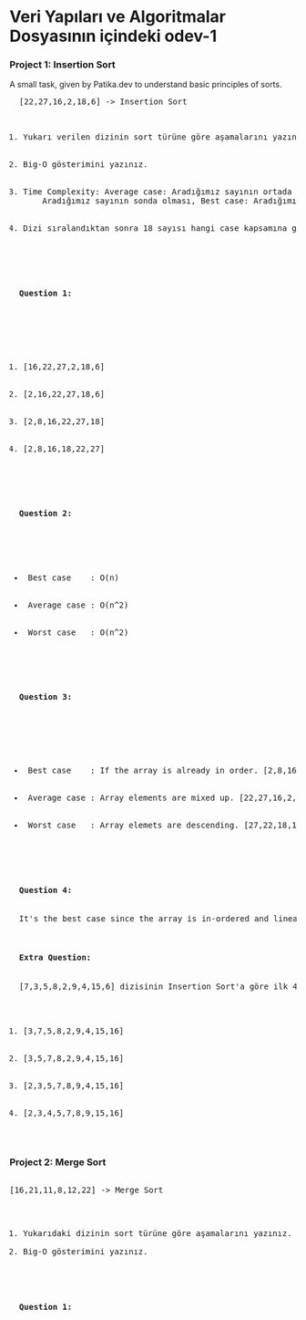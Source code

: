<h1> Veri Yapıları ve Algoritmalar Dosyasının içindeki odev-1  </h1>

<h3> Project 1: Insertion Sort </h3>
<p>
  A small task, given by Patika.dev to understand basic principles of sorts.
</p>
<pre>
  [22,27,16,2,18,6] -> Insertion Sort
<ol>
    <li>Yukarı verilen dizinin sort türüne göre aşamalarını yazınız.</li>
    <li>Big-O gösterimini yazınız.</li>
    <li>Time Complexity: Average case: Aradığımız sayının ortada olması,Worst case: 
    Aradığımız sayının sonda olması, Best case: Aradığımız sayının dizinin en başında olması.</li>
    <li>Dizi sıralandıktan sonra 18 sayısı hangi case kapsamına girer? Yazınız.</li>
</ol>

<h4>
  Question 1:
  </h4>

<ol>
  <li>[16,22,27,2,18,6]</li>
  <li>[2,16,22,27,18,6]</li>
  <li>[2,8,16,22,27,18]</li>
  <li>[2,8,16,18,22,27]</li>
</ol>

<h4>
  Question 2:
</h4>
  <ul>
  <li> Best case    : O(n)</li>
  <li> Average case : O(n^2)</li>
  <li> Worst case   : O(n^2)</li>
</ul>

<h4>
  Question 3:
</h4>

  <ul>
  <li> Best case    : If the array is already in order. [2,8,16,18,22,27 </li>
  <li> Average case : Array elements are mixed up. [22,27,16,2,18,6] </li>
  <li> Worst case   : Array elemets are descending. [27,22,18,16,8,2]</li>
</ul>

<h4>
  Question 4:
</h4>
  It's the best case since the array is in-ordered and linearly searching accrues.

<h4>
  Extra Question:
</h4>
  [7,3,5,8,2,9,4,15,6] dizisinin Insertion Sort'a göre ilk 4 adımını yazınız.
  <ol>
  <li>[3,7,5,8,2,9,4,15,16]</li>
  <li>[3,5,7,8,2,9,4,15,16]</li>
  <li>[2,3,5,7,8,9,4,15,16]</li>
  <li>[2,3,4,5,7,8,9,15,16]</li>
</ol>
</pre>

<h3> Project 2: Merge Sort </h3>
<pre>
<p>[16,21,11,8,12,22] -> Merge Sort</p>
<ol>
<li>Yukarıdaki dizinin sort türüne göre aşamalarını yazınız.</li>
<li>Big-O gösterimini yazınız.</li>
</ol>
<h4>
  Question 1:
  </h4>
  
</pre>
